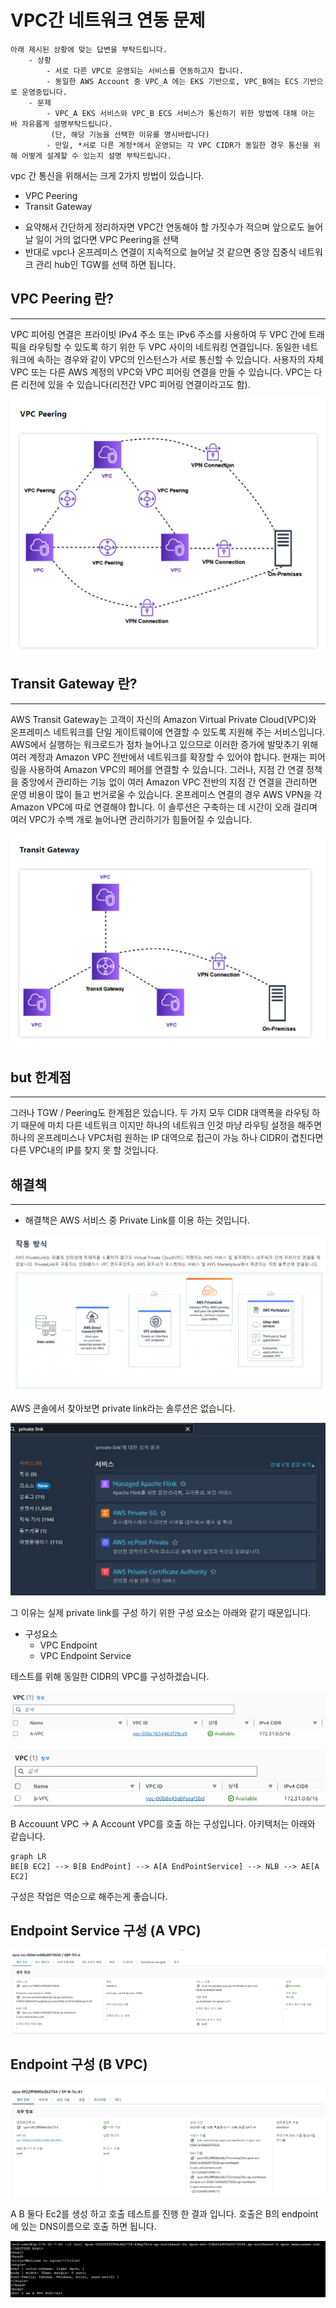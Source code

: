 # VPC간 네트워크 연동 문제 
```
아래 제시된 상황에 맞는 답변을 부탁드립니다.
    - 상황
        - 서로 다른 VPC로 운영되는 서비스를 연동하고자 합니다.
        - 동일한 AWS Account 중 VPC_A 에는 EKS 기반으로, VPC_B에는 ECS 기반으로 운영중입니다.
    - 문제
        - VPC_A EKS 서비스와 VPC_B ECS 서비스가 통신하기 위한 방법에 대해 아는 바 자유롭게 설명부탁드립니다.
         (단, 해당 기능을 선택한 이유를 명시바랍니다)
        - 만일, *서로 다른 계정*에서 운영되는 각 VPC CIDR가 동일한 경우 통신을 위해 어떻게 설계할 수 있는지 설명 부탁드립니다.
```


vpc 간 통신을 위해서는 크게 2가지 방법이 있습니다.
* VPC Peering 
* Transit Gateway

- 요약해서 간단하게 정리하자면 VPC간 연동해야 할 가짓수가 적으며 앞으로도 늘어날 일이 거의 없다면 VPC Peering을 선택
- 반대로 vpc나 온프레미스 연결이 지속적으로 늘어날 것 같으면 중앙 집중식 네트워크 관리 hub인 TGW를 선택 하면 됩니다.



## VPC Peering 란?
---
VPC 피어링 연결은 프라이빗 IPv4 주소 또는 IPv6 주소를 사용하여 두 VPC 간에 트래픽을 라우팅할 수 있도록 하기 위한 두 VPC 사이의 네트워킹 연결입니다.
동일한 네트워크에 속하는 경우와 같이 VPC의 인스턴스가 서로 통신할 수 있습니다.
사용자의 자체 VPC 또는 다른 AWS 계정의 VPC와 VPC 피어링 연결을 만들 수 있습니다. VPC는 다른 리전에 있을 수 있습니다(리전간 VPC 피어링 연결이라고도 함).

![alt text](img/image-20.png)

## Transit Gateway 란?
---
AWS Transit Gateway는 고객이 자신의 Amazon Virtual Private Cloud(VPC)와 온프레미스 네트워크를 단일 게이트웨이에 연결할 수 있도록 지원해 주는 서비스입니다.
 AWS에서 실행하는 워크로드가 점차 늘어나고 있으므로 이러한 증가에 발맞추기 위해 여러 계정과 Amazon VPC 전반에서 네트워크를 확장할 수 있어야 합니다.
현재는 피어링을 사용하여 Amazon VPC의 페어를 연결할 수 있습니다.
그러나, 지점 간 연결 정책을 중앙에서 관리하는 기능 없이 여러 Amazon VPC 전반의 지점 간 연결을 관리하면 운영 비용이 많이 들고 번거로울 수 있습니다.
온프레미스 연결의 경우 AWS VPN을 각 Amazon VPC에 따로 연결해야 합니다. 
이 솔루션은 구축하는 데 시간이 오래 걸리며 여러 VPC가 수백 개로 늘어나면 관리하기가 힘들어질 수 있습니다.

![alt text](img/image-21.png)

## but 한계점
---
그러나 TGW / Peering도 한계점은 있습니다.
두 가지 모두 CIDR 대역폭을 라우팅 하기 때문에 마치 다른 네트워크 이지만 하나의 네트워크 인것 마냥 라우팅 설정을 해주면 하나의
온프레미스나 VPC처럼 원하는 IP 대역으로 접근이 가능 하나 CIDR이 겹친다면 다른 VPC내의 IP를 찾지 못 할 것입니다.

## 해결책
---
* 해결책은 AWS 서비스 중 Private Link를 이용 하는 것입니다.

![alt text](img/image-22.png)

AWS 콘솔에서 찾아보면 private link라는 솔루션은 없습니다.

![alt text](img/image-23.png)

그 이유는 실제 private link를 구성 하기 위한 구성 요소는 아래와 같기 때문입니다.

* 구성요소
    * VPC Endpoint
    * VPC Endpoint Service

테스트를 위해 동일한 CIDR의 VPC를  구성하겠습니다.

![alt text](img/image-25.png)


![alt text](img/image-26.png)


B Accouunt VPC -> A Account VPC를 호출 하는 구성입니다. 
아키텍처는 아래와 같습니다.

```mermaid
graph LR 
BE[B EC2] --> B[B EndPoint] --> A[A EndPointService] --> NLB --> AE[A EC2]
```

구성은 작업은 역순으로 해주는게 좋습니다.

## Endpoint Service 구성 (A VPC)
![alt text](img/image-27.png)


## Endpoint 구성 (B VPC)
![alt text](img/image-28.png)

A B 둘다 Ec2를 생성 하고 호출 테스트를 진행 한 결과 입니다.
호출은 B의 endpoint에 있는 DNS이름으로 호출 하면 됩니다.

![alt text](img/image-29.png)